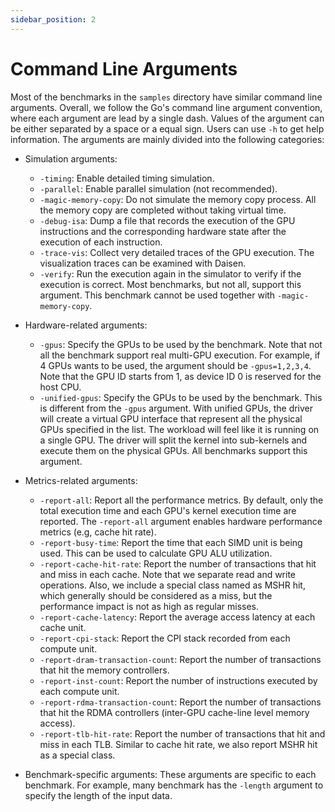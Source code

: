 ```yaml
---
sidebar_position: 2
---
```



# Command Line Arguments

Most of the benchmarks in the `samples` directory have similar command line arguments. Overall, we follow the Go's command line argument convention, where each argument are lead by a single dash. Values of the argument can be either separated by a space or a equal sign. Users can use `-h` to get help information. The arguments are mainly divided into the following categories:

* Simulation arguments:
    * `-timing`: Enable detailed timing simulation.
    * `-parallel`: Enable parallel simulation (not recommended).
    * `-magic-memory-copy`: Do not simulate the memory copy process. All the memory copy are completed without taking virtual time. 
    * `-debug-isa`: Dump a file that records the execution of the GPU instructions and the corresponding hardware state after the execution of each instruction.
    * `-trace-vis`: Collect very detailed traces of the GPU execution. The visualization traces can be examined with Daisen. 
    * `-verify`: Run the execution again in the simulator to verify if the execution is correct. Most benchmarks, but not all, support this argument. This benchmark cannot be used together with `-magic-memory-copy`. 
  
* Hardware-related arguments:
    * `-gpus`: Specify the GPUs to be used by the benchmark. Note that not all the benchmark support real multi-GPU execution. For example, if 4 GPUs wants to be used, the argument should be `-gpus=1,2,3,4`. Note that the GPU ID starts from 1, as device ID 0 is reserved for the host CPU.
    * `-unified-gpus`: Specify the GPUs to be used by the benchmark. This is different from the `-gpus` argument. With unified GPUs, the driver will create a virtual GPU interface that represent all the physical GPUs specified in the list. The workload will feel like it is running on a single GPU. The driver will split the kernel into sub-kernels and execute them on the physical GPUs. All benchmarks support this argument.
* Metrics-related arguments:
	* `-report-all`: Report all the performance metrics. By default, only the total execution time and each GPU's kernel execution time are reported. The `-report-all` argument enables hardware performance metrics (e.g, cache hit rate).
	* `-report-busy-time`: Report the time that each SIMD unit is being used. This can be used to calculate GPU ALU utilization.
	* `-report-cache-hit-rate`: Report the number of transactions that hit and miss in each cache. Note that we separate read and write operations. Also, we include a special class named as MSHR hit, which generally should be considered as a miss, but the performance impact is not as high as regular misses. 
	* `-report-cache-latency`: Report the average access latency at each cache unit. 
	* `-report-cpi-stack`: Report the CPI stack recorded from each compute unit.
	* `-report-dram-transaction-count`: Report the number of transactions that hit the memory controllers. 
	* `-report-inst-count`: Report the number of instructions executed by each compute unit. 
	* `-report-rdma-transaction-count`: Report the number of transactions that hit the RDMA controllers (inter-GPU cache-line level memory access).
	* `-report-tlb-hit-rate`: Report the number of transactions that hit and miss in each TLB. Similar to cache hit rate, we also report MSHR hit as a special class. 
* Benchmark-specific arguments:
    These arguments are specific to each benchmark. For example, many benchmark has the `-length` argument to specify the length of the input data.